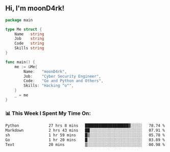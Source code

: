 <h2> Hi, I'm moonD4rk!</h2>

```go
package main

type Me struct {
	Name   string
	Job    string
	Code   string
	Skills string
}

func main() {
	me := &Me{
		Name:   "moonD4rk",
		Job:    "Cyber Security Engineer",
		Code:   "Go and Python and Others",
		Skills: "Hacking ^o^",
	}
	_ = me
}
```

<h3>📊 This Week I Spent My Time On:</h3>
<!-- <img align='right' src="https://github-readme-stats.vercel.app/api?username=moond4rk&show_icons=true&theme=radical", width="300" height="150"> -->

<!--START_SECTION:waka-->

```txt
Python             27 hrs 8 mins   ███████████████████▓░░░░░   78.74 %
Markdown           2 hrs 43 mins   ██░░░░░░░░░░░░░░░░░░░░░░░   07.91 %
sh                 1 hr 59 mins    █▒░░░░░░░░░░░░░░░░░░░░░░░   05.78 %
Go                 1 hr 20 mins    █░░░░░░░░░░░░░░░░░░░░░░░░   03.89 %
Text               20 mins         ▒░░░░░░░░░░░░░░░░░░░░░░░░   00.98 %
```

<!--END_SECTION:waka-->

